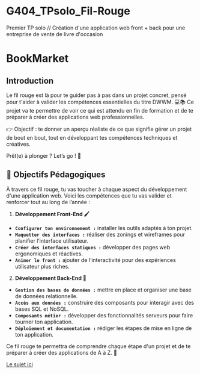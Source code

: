 # G404_TPsolo_Fil-Rouge
Premier TP solo // Création d'une application web front + back pour une entreprise de vente de livre d'occasion

# BookMarket

## Introduction

Le fil rouge est là pour te guider pas à pas dans un projet concret, pensé pour t'aider à valider les compétences essentielles du titre DWWM. 💻📚 Ce projet va te permettre de voir ce qui est attendu en fin de formation et de te préparer à créer des applications web professionnelles.

👉 Objectif : te donner un aperçu réaliste de ce que signifie gérer un projet de bout en bout, tout en développant tes compétences techniques et créatives.

Prêt(e) à plonger ? Let’s go ! 🚀

## 🎯 Objectifs Pédagogiques

À travers ce fil rouge, tu vas toucher à chaque aspect du développement d'une application web. Voici les compétences que tu vas valider et renforcer tout au long de l’année :

1. **Développement Front-End 🖌️**

  - **`Configurer ton environnement :`** installer les outils adaptés à ton projet.
  - **`Maquetter des interfaces :`** réaliser des zonings et wireframes pour planifier l’interface utilisateur.
  - **`Créer des interfaces statiques :`** développer des pages web ergonomiques et réactives.
  - **`Animer le front :`** ajouter de l’interactivité pour des expériences utilisateur plus riches.

2. **Développement Back-End 🔧**

  - **`Gestion des bases de données :`** mettre en place et organiser une base de données relationnelle.
  - **`Accès aux données :`** construire des composants pour interagir avec des bases SQL et NoSQL.
  - **`Composants métier :`** développer des fonctionnalités serveurs pour faire tourner ton application.
  - **`Déploiement et documentation :`** rédiger les étapes de mise en ligne de ton application.
  
Ce fil rouge te permettra de comprendre chaque étape d'un projet et de te préparer à créer des applications de A à Z. 🚀

[Le sujet ici](./sujet.md)
